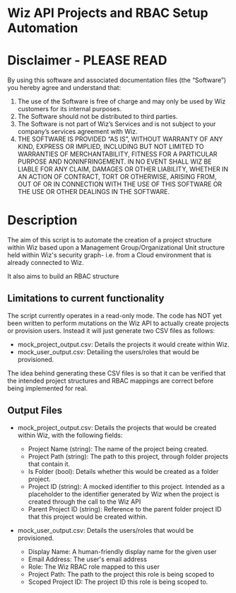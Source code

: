 # Wiz API Projects and RBAC Setup Automation

# Disclaimer - PLEASE READ

By using this software and associated documentation files (the “Software”) you hereby agree and understand that:

1. The use of the Software is free of charge and may only be used by Wiz customers for its internal purposes.
2. The Software should not be distributed to third parties.
3. The Software is not part of Wiz’s Services and is not subject to your company’s services agreement with Wiz.
4. THE SOFTWARE IS PROVIDED “AS IS”, WITHOUT WARRANTY OF ANY KIND, EXPRESS OR IMPLIED, INCLUDING BUT NOT LIMITED TO WARRANTIES OF MERCHANTABILITY, FITNESS FOR A PARTICULAR PURPOSE AND NONINFRINGEMENT. IN NO EVENT SHALL WIZ BE LIABLE FOR ANY CLAIM, DAMAGES OR OTHER LIABILITY, WHETHER IN AN ACTION OF CONTRACT, TORT OR OTHERWISE, ARISING FROM, OUT OF OR IN CONNECTION WITH THE USE OF THIS SOFTWARE OR THE USE OR OTHER DEALINGS IN THE SOFTWARE.

# Description

The aim of this script is to automate the creation of a project structure within Wiz based upon a Management Group/Organizational Unit structure held within Wiz's security graph- i.e. from a Cloud environment that is already connected to Wiz.

It also aims to build an RBAC structure

## Limitations to current functionality

The script currently operates in a read-only mode. The code has NOT yet been written to perform mutations on the Wiz API to actually create projects or provision users. Instead it will just generate two CSV files as follows:
* mock_project_output.csv: Details the projects it would create within Wiz.
* mock_user_output.csv: Detailing the users/roles that would be provisioned.

The idea behind generating these CSV files is so that it can be verified that the intended project structures and RBAC mappings are correct before being implemented for real.

## Output Files

* mock_project_output.csv: Details the projects that would be created within Wiz, with the following fields:
    * Project Name (string): The name of the project being created.
    * Project Path (string): The path to this project, through folder projects that contain it.
    * Is Folder (bool): Details whether this would be created as a folder project.
    * Project ID (string): A mocked identifier to this project. Intended as a placeholder to the identifier generated by Wiz when the project is created through the call to the Wiz API
    * Parent Project ID (string): Reference to the parent folder project ID that this project would be created within.

* mock_user_output.csv: Details the users/roles that would be provisioned.
    * Display Name: A human-friendly display name for the given user
    * Email Address: The user's email address
    * Role: The Wiz RBAC role mapped to this user
    * Project Path: The path to the project this role is being scoped to
    * Scoped Project ID: The project ID this role is being scoped to.
